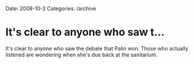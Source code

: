 Date: 2008-10-2
Categories: /archive

# It's clear to anyone who saw t...

It's clear to anyone who saw the debate that Palin won. Those who actually listened are wondering when she's due back at the sanitarium.
